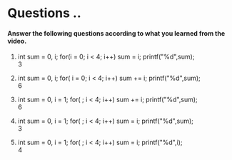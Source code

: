 # Questions ..

#### Answer the following questions according to what you learned from the video.

1. int sum = 0, i; for(i = 0; i < 4; i++) sum = i; printf("%d",sum);  
   3

2. int sum = 0, i; for( i = 0; i < 4; i++) sum += i; printf("%d",sum);  
   6

3. int sum = 0, i = 1; for( ; i < 4; i++) sum += i; printf("%d",sum);  
   6

4. int sum = 0, i = 1; for( ; i < 4; i++) sum = i; printf("%d",sum);  
   3

5. int sum = 0, i = 1; for( ; i < 4; i++) sum = i; printf("%d",i);  
   4
